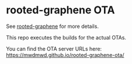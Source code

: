 rooted-graphene OTA
===

See [rooted-graphene](https://github.com/schnatterer/rooted-graphene/) for more details.

This repo executes the builds for the actual OTAs.

You can find the OTA server URLs here:  
https://mwdmwd.github.io/rooted-graphene-ota/

